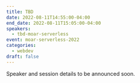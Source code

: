 ```yaml
---
title: TBD
date: 2022-08-11T14:55:00-04:00
end_date: 2022-08-11T15:05:00-04:00
speakers:
  - tbd-moar-serverless
event: moar-serverless-2022
categories:
  - webdev
draft: false
---
```


Speaker and session details to be announced soon.
